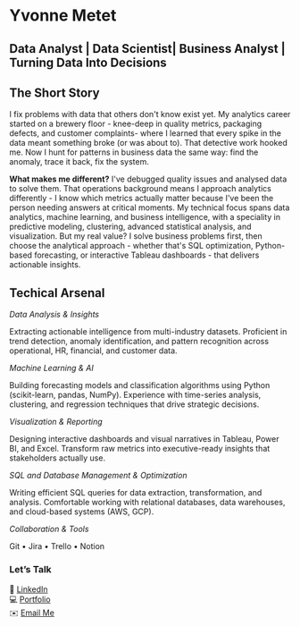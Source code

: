 # Yvonne Metet
## Data Analyst | Data Scientist| Business Analyst | Turning Data Into Decisions

## The Short Story

I fix problems with data that others don't know exist yet. My analytics career started on a brewery floor - knee-deep in quality metrics, packaging defects, and customer complaints- where I learned that every spike in the data meant something broke (or was about to). That detective work hooked me. Now I hunt for patterns in business data the same way: find the anomaly, trace it back, fix the system.

**What makes me different?** I've debugged quality issues and analysed data to solve them. That operations background means I approach analytics differently - I know which metrics actually matter because I've been the person needing answers at critical moments. My technical focus spans data analytics, machine learning, and business intelligence, with a speciality in predictive modeling, clustering, advanced statistical analysis, and visualization. But my real value? I solve business problems first, then choose the analytical approach - whether that's SQL optimization, Python-based forecasting, or interactive Tableau dashboards - that delivers actionable insights.

## Techical Arsenal 

*Data Analysis & Insights* 

Extracting actionable intelligence from multi-industry datasets. Proficient in trend detection, anomaly identification, and pattern recognition across operational, HR, financial, and customer data.

*Machine Learning & AI* 

Building forecasting models and classification algorithms using Python (scikit-learn, pandas, NumPy). Experience with time-series analysis, clustering, and regression techniques that drive strategic decisions.

*Visualization & Reporting* 

Designing interactive dashboards and visual narratives in Tableau, Power BI, and Excel. Transform raw metrics into executive-ready insights that stakeholders actually use.

*SQL and Database Management & Optimization*

Writing efficient SQL queries for data extraction, transformation, and analysis. Comfortable working with relational databases, data warehouses, and cloud-based systems (AWS, GCP).

*Collaboration & Tools*

Git • Jira • Trello • Notion

### Let’s Talk  
💼 [LinkedIn](https://www.linkedin.com/in/yvonne-metet-6117a712a)  
💻 [Portfolio](https://github.com/yvonnemetet-netizen)  
✉️ [Email Me](mailto:yvonne.metet@gmail.com)
